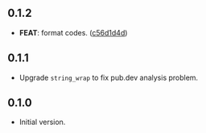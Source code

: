 ## 0.1.2

 - **FEAT**: format codes. ([c56d1d4d](https://github.com/hyiso/ansi/commit/c56d1d4d08a658743ba799b142a0f21298cab6c3))

## 0.1.1

- Upgrade `string_wrap` to fix pub.dev analysis problem.

## 0.1.0

- Initial version.
